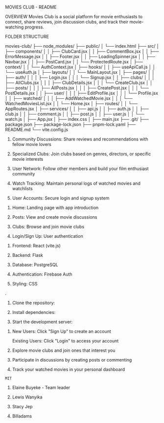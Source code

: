 MOVIES CLUB - README

OVERVIEW
Movies Club is a social platform for movie enthusiasts to connect, share reviews, join discussion clubs, and track their movie-watching progress.

FOLDER STRUCTURE

movies-club/
├── node_modules/
├── public/
│   └── index.html
├── src/
│   ├── components/
│   │   ├── ClubCard.jsx
│   │   ├── CommentBox.jsx
│   │   ├── ErrorMessage.jsx
│   │   ├── Footer.jsx
│   │   ├── LoadingSpinner.jsx
│   │   ├── Navbar.jsx
│   │   ├── PostCard.jsx
│   │   └── ProtectedRoute.jsx
│   ├── context/
│   │   └── AuthContext.jsx
│   ├── hooks/
│   │   ├── useApiCall.js
│   │   └── useAuth.js
│   ├── layouts/
│   │   └── MainLayout.jsx
│   ├── pages/
│   │   ├── auth/
│   │   │   ├── Login.jsx
│   │   │   └── Signup.jsx
│   │   ├── clubs/
│   │   │   ├── AllClubs.jsx
│   │   │   ├── ClubDetails.jsx
│   │   │   └── CreateClub.jsx
│   │   ├── posts/
│   │   │   ├── AllPosts.jsx
│   │   │   ├── CreatePost.jsx
│   │   │   └── PostDetails.jsx
│   │   ├── user/
│   │   │   ├── EditProfile.jsx
│   │   │   └── Profile.jsx
│   │   ├── watched/
│   │   │   ├── AddWatchedMovie.jsx
│   │   │   └── WatchedMoviesList.jsx
│   │   └── Home.jsx
│   ├── routes/
│   │   └── AppRoutes.jsx
│   ├── services/
│   │   ├── api.js
│   │   ├── auth.js
│   │   ├── club.js
│   │   ├── comment.js
│   │   ├── post.js
│   │   ├── user.js
│   │   └── watch.js
│   ├── App.jsx
│   ├── index.css
│   ├── main.jsx
├── .git/
├── package.json
├── package-lock.json
├── pnpm-lock.yaml
├── README.md
└── vite.config.js

<!-- Key Features -->
1. Community Discussions: Share reviews and recommendations with fellow movie lovers

2. Specialized Clubs: Join clubs based on genres, directors, or specific movie interests

3. User Network: Follow other members and build your film enthusiast community

4. Watch Tracking: Maintain personal logs of watched movies and watchlists

5. User Accounts: Secure login and signup system

<!-- Navigation -->
1. Home: Landing page with app introduction

2. Posts: View and create movie discussions

3. Clubs: Browse and join movie clubs

4. Login/Sign Up: User authentication

<!-- Technologies Used -->
1. Frontend: React (vite.js)

2. Backend: Flask

3. Database: PostgreSQL

4. Authentication: Firebase Auth

5. Styling: CSS

<!-- Installation -->
.
1. Clone the repository:

      <!-- git clone [repository-url] -->

2. Install dependencies:

     <!-- npm install -->

3. Start the development server:

     <!-- npm start -->


<!-- USAGE -->

1. New Users: Click "Sign Up" to create an account

   Existing Users: Click "Login" to access your account

2. Explore movie clubs and join ones that interest you

3. Participate in discussions by creating posts or commenting

4. Track your watched movies in your personal dashboard

<!-- LICENSE -->

    MIT

<!-- CONTRIBUTORS -->

1. Elaine Buyeke - Team leader

2. Lewis Wanyika

3. Stacy Jep
 
4. Billadams
